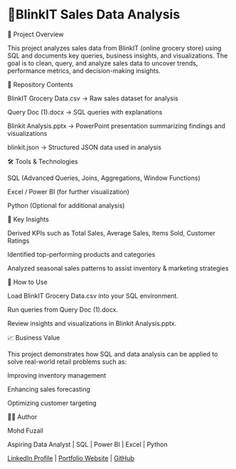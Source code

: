 # 🚚BlinkIT Sales Data Analysis

📌 Project Overview

This project analyzes sales data from BlinkIT (online grocery store) using SQL and documents key queries, business insights, and visualizations. The goal is to clean, query, and analyze sales data to uncover trends, performance metrics, and decision-making insights.

📂 Repository Contents

BlinkIT Grocery Data.csv → Raw sales dataset for analysis

Query Doc (1).docx → SQL queries with explanations

Blinkit Analysis.pptx → PowerPoint presentation summarizing findings and visualizations

blinkit.json → Structured JSON data used in analysis

🛠️ Tools & Technologies

SQL (Advanced Queries, Joins, Aggregations, Window Functions)

Excel / Power BI (for further visualization)

Python (Optional for additional analysis)

🔑 Key Insights

Derived KPIs such as Total Sales, Average Sales, Items Sold, Customer Ratings

Identified top-performing products and categories

Analyzed seasonal sales patterns to assist inventory & marketing strategies

🚀 How to Use

Load BlinkIT Grocery Data.csv into your SQL environment.

Run queries from Query Doc (1).docx.

Review insights and visualizations in Blinkit Analysis.pptx.

📈 Business Value

This project demonstrates how SQL and data analysis can be applied to solve real-world retail problems such as:

Improving inventory management

Enhancing sales forecasting

Optimizing customer targeting

👨‍💻 Author

Mohd Fuzail

Aspiring Data Analyst | SQL | Power BI | Excel | Python

[LinkedIn Profile](https://www.linkedin.com/in/mohdfuzail3233/)
 | [Portfolio Website](https://erfuzail01.wixsite.com/my-site-1)
 | [GitHub](https://github.com/mohdfuzail886)
